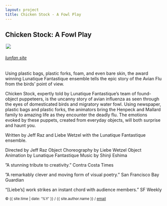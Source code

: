 ```yaml
---
layout: project
title: Chicken Stock - A Fowl Play
---
```


<style>
img { max-width: 500px; }
</style>

## Chicken Stock: A Fowl Play

<style>
img { display: inline; }
img#wonderland { width: 10e
	m; }
img.proj { display: block; margin: auto; }
</style>

<img id="chicken-stock" class="proj" src="/src/img/chicken-stock.jpg">


###### [lunfan site](http://www.lunfan.com/)

Using plastic bags, plastic forks, foam, and even bare skin, the award winning Lunatique Fantastique ensemble tells the epic story of the Avian Flu from the birds’ point of view.

Chicken Stock, expertly told by Lunatique Fantastique’s team of found-object puppeteers, is the uncanny story of avian influenza as seen through the eyes of domesticated birds and migratory water fowl. Using newspaper, plastic bags and plastic forks, the animators bring the Henpeck and Mallard family to amazing life as they encounter the deadly flu. The emotions evoked by these puppets, created from everyday objects, will both surprise and haunt you.

Written by Jeff Raz and Liebe Wetzel with the Lunatique Fantastique ensemble.

Directed by Jeff Raz
Object Choreography by Liebe Wetzel
Object Animation by Lunatique Fantastique
Music by Shinji Eshima

”A stunning tribute to creativity.” Contra Costa Times

”A remarkably clever and moving form of visual poetry.” San Francisco Bay Guardian

“[Liebe’s] work strikes an instant chord with audience members.” SF Weekly

<small> &copy; {{ site.time | date: '%Y' }} / {{ site.author.name }} /
[email][mail]</small>

[mail]:mailto:molecule@berkeley.edu


